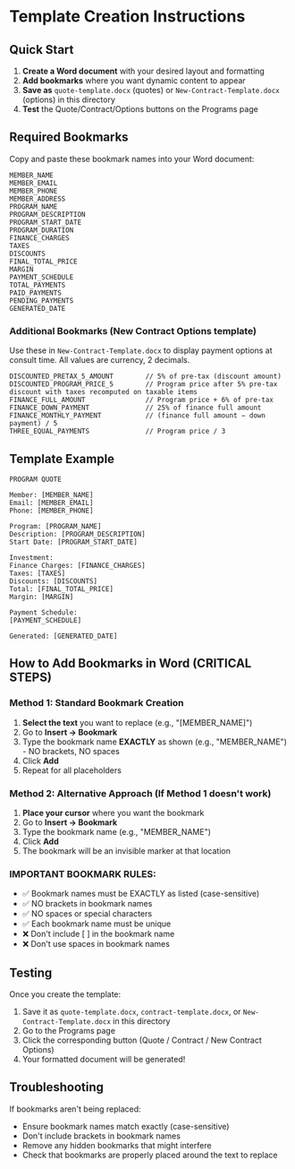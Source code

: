# Template Creation Instructions

## Quick Start

1. **Create a Word document** with your desired layout and formatting
2. **Add bookmarks** where you want dynamic content to appear
3. **Save as** `quote-template.docx` (quotes) or `New-Contract-Template.docx` (options) in this directory
4. **Test** the Quote/Contract/Options buttons on the Programs page

## Required Bookmarks

Copy and paste these bookmark names into your Word document:

```
MEMBER_NAME
MEMBER_EMAIL  
MEMBER_PHONE
MEMBER_ADDRESS
PROGRAM_NAME
PROGRAM_DESCRIPTION
PROGRAM_START_DATE
PROGRAM_DURATION
FINANCE_CHARGES
TAXES
DISCOUNTS
FINAL_TOTAL_PRICE
MARGIN
PAYMENT_SCHEDULE
TOTAL_PAYMENTS
PAID_PAYMENTS
PENDING_PAYMENTS
GENERATED_DATE
```

### Additional Bookmarks (New Contract Options template)

Use these in `New-Contract-Template.docx` to display payment options at consult time. All values are currency, 2 decimals.

```
DISCOUNTED_PRETAX_5_AMOUNT        // 5% of pre‑tax (discount amount)
DISCOUNTED_PROGRAM_PRICE_5        // Program price after 5% pre‑tax discount with taxes recomputed on taxable items
FINANCE_FULL_AMOUNT               // Program price + 6% of pre‑tax
FINANCE_DOWN_PAYMENT              // 25% of finance full amount
FINANCE_MONTHLY_PAYMENT           // (finance full amount − down payment) / 5
THREE_EQUAL_PAYMENTS              // Program price / 3
```

## Template Example

```
PROGRAM QUOTE

Member: [MEMBER_NAME]
Email: [MEMBER_EMAIL]
Phone: [MEMBER_PHONE]

Program: [PROGRAM_NAME]
Description: [PROGRAM_DESCRIPTION]
Start Date: [PROGRAM_START_DATE]

Investment:
Finance Charges: [FINANCE_CHARGES]
Taxes: [TAXES]  
Discounts: [DISCOUNTS]
Total: [FINAL_TOTAL_PRICE]
Margin: [MARGIN]

Payment Schedule:
[PAYMENT_SCHEDULE]

Generated: [GENERATED_DATE]
```

## How to Add Bookmarks in Word (CRITICAL STEPS)

### Method 1: Standard Bookmark Creation
1. **Select the text** you want to replace (e.g., "[MEMBER_NAME]")
2. Go to **Insert → Bookmark**
3. Type the bookmark name **EXACTLY** as shown (e.g., "MEMBER_NAME") - NO brackets, NO spaces
4. Click **Add**
5. Repeat for all placeholders

### Method 2: Alternative Approach (If Method 1 doesn't work)
1. **Place your cursor** where you want the bookmark
2. Go to **Insert → Bookmark**
3. Type the bookmark name (e.g., "MEMBER_NAME")
4. Click **Add**
5. The bookmark will be an invisible marker at that location

### IMPORTANT BOOKMARK RULES:
- ✅ Bookmark names must be EXACTLY as listed (case-sensitive)
- ✅ NO brackets in bookmark names
- ✅ NO spaces or special characters
- ✅ Each bookmark name must be unique
- ❌ Don't include [ ] in the bookmark name
- ❌ Don't use spaces in bookmark names

## Testing

Once you create the template:
1. Save it as `quote-template.docx`, `contract-template.docx`, or `New-Contract-Template.docx` in this directory
2. Go to the Programs page
3. Click the corresponding button (Quote / Contract / New Contract Options)
4. Your formatted document will be generated!

## Troubleshooting

If bookmarks aren't being replaced:
- Ensure bookmark names match exactly (case-sensitive)
- Don't include brackets in bookmark names
- Remove any hidden bookmarks that might interfere
- Check that bookmarks are properly placed around the text to replace

